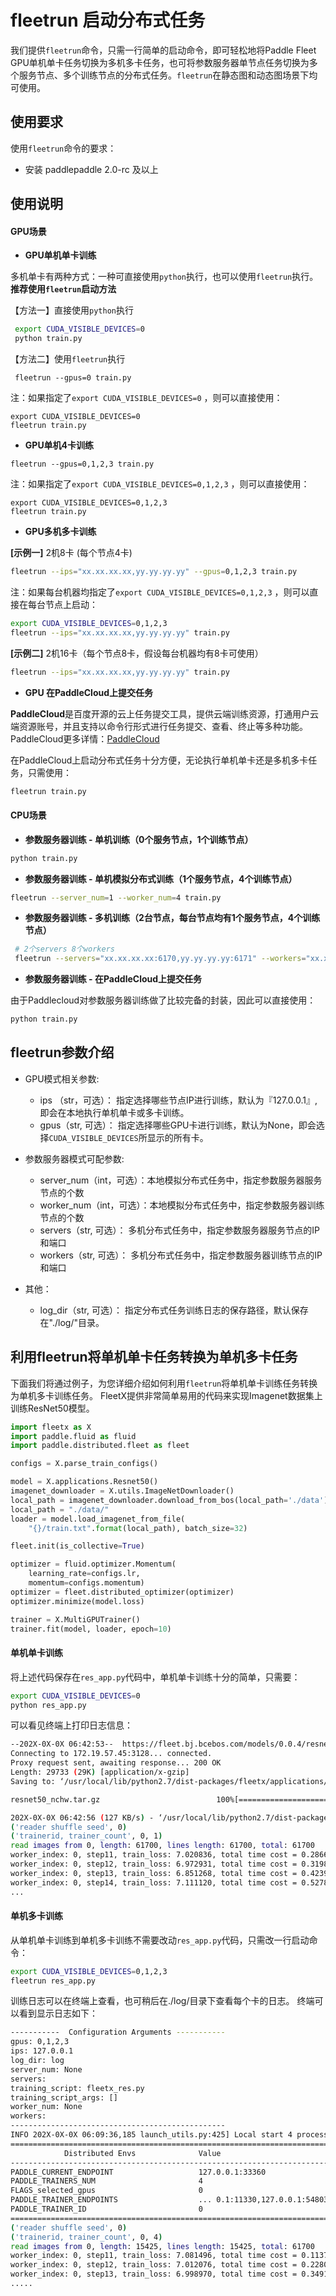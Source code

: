 # fleetrun 启动分布式任务

我们提供`fleetrun`命令，只需一行简单的启动命令，即可轻松地将Paddle Fleet GPU单机单卡任务切换为多机多卡任务，也可将参数服务器单节点任务切换为多个服务节点、多个训练节点的分布式任务。`fleetrun`在静态图和动态图场景下均可使用。

## 使用要求
使用`fleetrun`命令的要求：
- 安装 paddlepaddle 2.0-rc 及以上

## 使用说明
####  GPU场景
- **GPU单机单卡训练**

多机单卡有两种方式：一种可直接使用`python`执行，也可以使用`fleetrun`执行。**推荐使用`fleetrun`启动方法** 

【方法一】直接使用`python`执行
```sh
 export CUDA_VISIBLE_DEVICES=0
 python train.py
```

【方法二】使用`fleetrun`执行
```
 fleetrun --gpus=0 train.py
```

注：如果指定了`export CUDA_VISIBLE_DEVICES=0` ，则可以直接使用：
```
export CUDA_VISIBLE_DEVICES=0
fleetrun train.py
```


- **GPU单机4卡训练**

```
fleetrun --gpus=0,1,2,3 train.py
```

注：如果指定了```export CUDA_VISIBLE_DEVICES=0,1,2,3``` ，则可以直接使用：
```
export CUDA_VISIBLE_DEVICES=0,1,2,3
fleetrun train.py
```

- **GPU多机多卡训练**

**[示例一]** 2机8卡 (每个节点4卡)
```sh
fleetrun --ips="xx.xx.xx.xx,yy.yy.yy.yy" --gpus=0,1,2,3 train.py
```
注：如果每台机器均指定了```export CUDA_VISIBLE_DEVICES=0,1,2,3``` ，则可以直接在每台节点上启动：
```sh
export CUDA_VISIBLE_DEVICES=0,1,2,3
fleetrun --ips="xx.xx.xx.xx,yy.yy.yy.yy" train.py
```

**[示例二]**  2机16卡（每个节点8卡，假设每台机器均有8卡可使用）
```sh
fleetrun --ips="xx.xx.xx.xx,yy.yy.yy.yy" train.py
```

- **GPU 在PaddleCloud上提交任务**

**PaddleCloud**是百度开源的云上任务提交工具，提供云端训练资源，打通⽤户云端资源账号，并且支持以命令行形式进行任务提交、查看、终止等多种功能。PaddleCloud更多详情：[PaddleCloud](https://github.com/PaddlePaddle/PaddleCloud "PaddleCloud")

  在PaddleCloud上启动分布式任务十分方便，无论执行单机单卡还是多机多卡任务，只需使用：
```sh
fleetrun train.py 
```

####  CPU场景

- **参数服务器训练 - 单机训练（0个服务节点，1个训练节点）**

```sh
python train.py
```

- **参数服务器训练 - 单机模拟分布式训练（1个服务节点，4个训练节点）**

```sh
fleetrun --server_num=1 --worker_num=4 train.py
```

- **参数服务器训练 - 多机训练（2台节点，每台节点均有1个服务节点，4个训练节点）**

```sh
 # 2个servers 8个workers
 fleetrun --servers="xx.xx.xx.xx:6170,yy.yy.yy.yy:6171" --workers="xx.xx.xx.xx:6172,xx.xx.xx.xx:6173,xx.xx.xx.xx:6174,xx.xx.xx.xx:6175,yy.yy.yy.yy:6176,yy.yy.yy.yy:6177,yy.yy.yy.yy:6178,yy.yy.yy.yy:6179" train.py
```

- **参数服务器训练 - 在PaddleCloud上提交任务**

由于Paddlecloud对参数服务器训练做了比较完备的封装，因此可以直接使用：
```sh
python train.py
```

## fleetrun参数介绍
- GPU模式相关参数:
	- ips （str，可选）： 指定选择哪些节点IP进行训练，默认为『127.0.0.1』, 即会在本地执行单机单卡或多卡训练。
	- gpus（str, 可选）： 指定选择哪些GPU卡进行训练，默认为None，即会选择`CUDA_VISIBLE_DEVICES`所显示的所有卡。

- 参数服务器模式可配参数:
	- server_num（int，可选）：本地模拟分布式任务中，指定参数服务器服务节点的个数
	- worker_num（int，可选）：本地模拟分布式任务中，指定参数服务器训练节点的个数
	- servers（str, 可选）： 多机分布式任务中，指定参数服务器服务节点的IP和端口
	- workers（str, 可选）： 多机分布式任务中，指定参数服务器训练节点的IP和端口

- 其他：
	- log_dir（str, 可选）： 指定分布式任务训练日志的保存路径，默认保存在"./log/"目录。


## 利用fleetrun将单机单卡任务转换为单机多卡任务
下面我们将通过例子，为您详细介绍如何利用`fleetrun`将单机单卡训练任务转换为单机多卡训练任务。
FleetX提供非常简单易用的代码来实现Imagenet数据集上训练ResNet50模型。
```py
import fleetx as X
import paddle.fluid as fluid
import paddle.distributed.fleet as fleet

configs = X.parse_train_configs()

model = X.applications.Resnet50()
imagenet_downloader = X.utils.ImageNetDownloader()
local_path = imagenet_downloader.download_from_bos(local_path='./data')
local_path = "./data/"
loader = model.load_imagenet_from_file(
    "{}/train.txt".format(local_path), batch_size=32)

fleet.init(is_collective=True)

optimizer = fluid.optimizer.Momentum(
    learning_rate=configs.lr,
    momentum=configs.momentum)
optimizer = fleet.distributed_optimizer(optimizer)
optimizer.minimize(model.loss)

trainer = X.MultiGPUTrainer()
trainer.fit(model, loader, epoch=10)
```
#### 单机单卡训练
将上述代码保存在`res_app.py`代码中，单机单卡训练十分的简单，只需要：
```sh
export CUDA_VISIBLE_DEVICES=0
python res_app.py
```
可以看见终端上打印日志信息：
```sh
--202X-0X-0X 06:42:53--  https://fleet.bj.bcebos.com/models/0.0.4/resnet50_nchw.tar.gz
Connecting to 172.19.57.45:3128... connected.
Proxy request sent, awaiting response... 200 OK
Length: 29733 (29K) [application/x-gzip]
Saving to: ‘/usr/local/lib/python2.7/dist-packages/fleetx/applications/resnet50_nchw.tar.gz’

resnet50_nchw.tar.gz                          100%[==============================================================================================>]  29.04K   127KB/s    in 0.2s

202X-0X-0X 06:42:56 (127 KB/s) - ‘/usr/local/lib/python2.7/dist-packages/fleetx/applications/resnet50_nchw.tar.gz’ saved [29733/29733]
('reader shuffle seed', 0)
('trainerid, trainer_count', 0, 1)
read images from 0, length: 61700, lines length: 61700, total: 61700
worker_index: 0, step11, train_loss: 7.020836, total time cost = 0.286696, step per second: 3.488016, speed: 3.488016
worker_index: 0, step12, train_loss: 6.972931, total time cost = 0.319859, step per second: 6.252759, speed: 30.154240
worker_index: 0, step13, train_loss: 6.851268, total time cost = 0.423936, step per second: 7.076546, speed: 9.608284
worker_index: 0, step14, train_loss: 7.111120, total time cost = 0.527876, step per second: 7.577542, speed: 9.620934
...
```
#### 单机多卡训练
从单机单卡训练到单机多卡训练不需要改动`res_app.py`代码，只需改一行启动命令：
```sh
export CUDA_VISIBLE_DEVICES=0,1,2,3
fleetrun res_app.py
```
训练日志可以在终端上查看，也可稍后在./log/目录下查看每个卡的日志。
终端可以看到显示日志如下：
```sh
-----------  Configuration Arguments -----------
gpus: 0,1,2,3
ips: 127.0.0.1
log_dir: log
server_num: None
servers:
training_script: fleetx_res.py
training_script_args: []
worker_num: None
workers:
------------------------------------------------
INFO 202X-0X-0X 06:09:36,185 launch_utils.py:425] Local start 4 processes. First process distributed environment info (Only For Debug):
=======================================================================================
            Distributed Envs              Value
---------------------------------------------------------------------------------------
PADDLE_CURRENT_ENDPOINT                   127.0.0.1:33360
PADDLE_TRAINERS_NUM                       4
FLAGS_selected_gpus                       0
PADDLE_TRAINER_ENDPOINTS                  ... 0.1:11330,127.0.0.1:54803,127.0.0.1:49294
PADDLE_TRAINER_ID                         0
=======================================================================================
('reader shuffle seed', 0)
('trainerid, trainer_count', 0, 4)
read images from 0, length: 15425, lines length: 15425, total: 61700
worker_index: 0, step11, train_loss: 7.081496, total time cost = 0.113786, step per second: 8.788429, speed: 8.788429
worker_index: 0, step12, train_loss: 7.012076, total time cost = 0.228058, step per second: 8.769704, speed: 8.751059
worker_index: 0, step13, train_loss: 6.998970, total time cost = 0.349108, step per second: 8.593330, speed: 8.261041
.....
```

